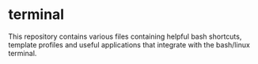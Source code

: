 # terminal

This repository contains various files containing helpful bash shortcuts, template profiles and useful applications that integrate with the bash/linux terminal. 
